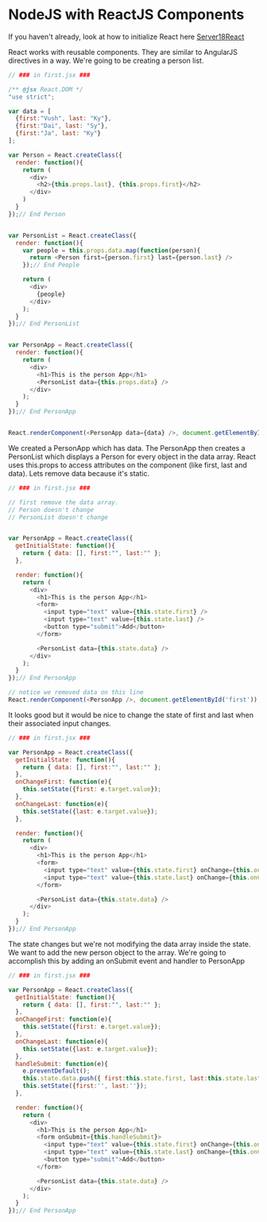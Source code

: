 NodeJS with ReactJS Components
============

<p>
  If you haven't already, look at how to initialize React here <a href="https://github.com/GabrielGhe/NodePractice/tree/master/Server18React">Server18React</a>
</p>

<p>
  React works with reusable components. They are similar to AngularJS directives in a way.
  We're going to be creating a person list.
</p>

```javascript
// ### in first.jsx ###

/** @jsx React.DOM */
"use strict";

var data = [
  {first:"Vush", last: "Ky"},
  {first:"Dai", last: "Sy"},
  {first:"Ja", last: "Ky"}
];

var Person = React.createClass({
  render: function(){
    return (
      <div>
        <h2>{this.props.last}, {this.props.first}</h2>
      </div>
    )
  }
});// End Person


var PersonList = React.createClass({
  render: function(){
    var people = this.props.data.map(function(person){
      return <Person first={person.first} last={person.last} />
    });// End People

    return (
      <div>
        {people}
      </div>
    );
  }
});// End PersonList


var PersonApp = React.createClass({
  render: function(){
    return (
      <div>
        <h1>This is the person App</h1>
        <PersonList data={this.props.data} />
      </div>
    );
  }
});// End PersonApp


React.renderComponent(<PersonApp data={data} />, document.getElementById('first'));
```

<p>
  We created a PersonApp which has data. The PersonApp then creates a PersonList which displays a Person for
  every object in the data array. React uses this.props to access attributes on the component
  (like first, last and data). Lets remove data because it's static.
</p>

```javascript
// ### in first.jsx ###

// first remove the data array.
// Person doesn't change
// PersonList doesn't change


var PersonApp = React.createClass({
  getInitialState: function(){
    return { data: [], first:"", last:"" };
  },

  render: function(){
    return (
      <div>
        <h1>This is the person App</h1>
        <form>
          <input type="text" value={this.state.first} />
          <input type="text" value={this.state.last} />
          <button type="submit">Add</button>
        </form>

        <PersonList data={this.state.data} />
      </div>
    );
  }
});// End PersonApp

// notice we removed data on this line
React.renderComponent(<PersonApp />, document.getElementById('first'));
```

<p>
  It looks good but it would be nice to change the state of first and last when their associated input changes.
</p>

```javascript
// ### in first.jsx ###

var PersonApp = React.createClass({
  getInitialState: function(){
    return { data: [], first:"", last:"" };
  },
  onChangeFirst: function(e){
    this.setState({first: e.target.value});
  },
  onChangeLast: function(e){
    this.setState({last: e.target.value});
  },

  render: function(){
    return (
      <div>
        <h1>This is the person App</h1>
        <form>
          <input type="text" value={this.state.first} onChange={this.onChangeFirst} />
          <input type="text" value={this.state.last} onChange={this.onChangeLast} />
        </form>

        <PersonList data={this.state.data} />
      </div>
    );
  }
});// End PersonApp
```

<p>
  The state changes but we're not modifying the data array inside the state. We want to add the new person object to the array. We're going to accomplish this by adding an onSubmit event and handler to PersonApp
</p>

```javascript
// ### in first.jsx ###

var PersonApp = React.createClass({
  getInitialState: function(){
    return { data: [], first:"", last:"" };
  },
  onChangeFirst: function(e){
    this.setState({first: e.target.value});
  },
  onChangeLast: function(e){
    this.setState({last: e.target.value});
  },
  handleSubmit: function(e){
    e.preventDefault();
    this.state.data.push({ first:this.state.first, last:this.state.last});
    this.setState({first:'', last:''});
  },

  render: function(){
    return (
      <div>
        <h1>This is the person App</h1>
        <form onSubmit={this.handleSubmit}>
          <input type="text" value={this.state.first} onChange={this.onChangeFirst} />
          <input type="text" value={this.state.last} onChange={this.onChangeLast} />
          <button type="submit">Add</button>
        </form>

        <PersonList data={this.state.data} />
      </div>
    );
  }
});// End PersonApp
```
